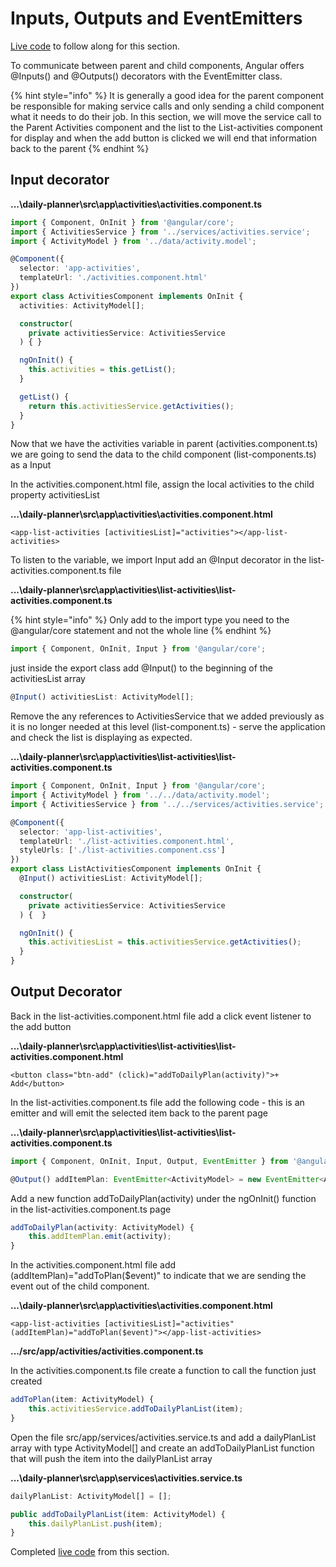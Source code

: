 # Inputs, Outputs and EventEmitters

[Live code](https://stackblitz.com/edit/s4-dependency-injection) to follow along for this section.

To communicate between parent and child components, Angular offers @Inputs\(\) and @Outputs\(\) decorators with the EventEmitter class.

{% hint style="info" %}
It is generally a good idea for the parent component be responsible for making service calls and only sending a child component what it needs to do their job. In this section, we will move the service call to the Parent Activities component and the list to the List-activities component for display and when the add button is clicked we will end that information back to the parent
{% endhint %}

## Input decorator

**...\daily-planner\src\app\activities\activities.component.ts**

```typescript
import { Component, OnInit } from '@angular/core';
import { ActivitiesService } from '../services/activities.service';
import { ActivityModel } from '../data/activity.model';

@Component({
  selector: 'app-activities',
  templateUrl: './activities.component.html'
})
export class ActivitiesComponent implements OnInit {
  activities: ActivityModel[];

  constructor(
    private activitiesService: ActivitiesService
  ) { }

  ngOnInit() {
    this.activities = this.getList();
  }

  getList() {
    return this.activitiesService.getActivities();
  }
}
```

Now that we have the activities variable in parent \(activities.component.ts\) we are going to send the data to the child component \(list-components.ts\) as a Input

In the activities.component.html file, assign the local activities to the child property activitiesList

**...\daily-planner\src\app\activities\activities.component.html**

```markup
<app-list-activities [activitiesList]="activities"></app-list-activities>
```

To listen to the variable, we import Input add an @Input decorator in the list-activities.component.ts file

**...\daily-planner\src\app\activities\list-activities\list-activities.component.ts**

{% hint style="info" %}
Only add to the import type you need to the @angular/core statement and not the whole line
{% endhint %}

```typescript
import { Component, OnInit, Input } from '@angular/core';
```

just inside the export class add @Input\(\) to the beginning of the activitiesList array

```typescript
@Input() activitiesList: ActivityModel[];
```

Remove the any references to ActivitiesService that we added previously as it is no longer needed at this level \(list-component.ts\) - serve the application and check the list is displaying as expected.

**...\daily-planner\src\app\activities\list-activities\list-activities.component.ts**

```typescript
import { Component, OnInit, Input } from '@angular/core';
import { ActivityModel } from '../../data/activity.model';
import { ActivitiesService } from '../../services/activities.service';

@Component({
  selector: 'app-list-activities',
  templateUrl: './list-activities.component.html',
  styleUrls: ['./list-activities.component.css']
})
export class ListActivitiesComponent implements OnInit {
  @Input() activitiesList: ActivityModel[];

  constructor(
    private activitiesService: ActivitiesService
  ) {  }

  ngOnInit() {
    this.activitiesList = this.activitiesService.getActivities();
  }
}
```

## Output Decorator

Back in the list-activities.component.html file add a click event listener to the add button

**...\daily-planner\src\app\activities\list-activities\list-activities.component.html**

```markup
<button class="btn-add" (click)="addToDailyPlan(activity)">+ Add</button>
```

In the list-activities.component.ts file add the following code - this is an emitter and will emit the selected item back to the parent page

**...\daily-planner\src\app\activities\list-activities\list-activities.component.ts**

```typescript
import { Component, OnInit, Input, Output, EventEmitter } from '@angular/core';
```

```typescript
@Output() addItemPlan: EventEmitter<ActivityModel> = new EventEmitter<ActivityModel>();
```

Add a new function addToDailyPlan\(activity\) under the ngOnInit\(\) function in the list-activities.component.ts page

```typescript
addToDailyPlan(activity: ActivityModel) {
    this.addItemPlan.emit(activity);
}
```

In the activities.component.html file add \(addItemPlan\)="addToPlan\($event\)" to indicate that we are sending the event out of the child component.

**...\daily-planner\src\app\activities\activities.component.html**

```markup
<app-list-activities [activitiesList]="activities" (addItemPlan)="addToPlan($event)"></app-list-activities>
```

**.../src/app/activities/activities.component.ts**

In the activities.component.ts file create a function to call the function just created

```typescript
addToPlan(item: ActivityModel) {
    this.activitiesService.addToDailyPlanList(item);
}
```

Open the file src/app/services/activities.service.ts and add a dailyPlanList array with type ActivityModel\[\] and create an addToDailyPlanList function that will push the item into the dailyPlanList array

**...\daily-planner\src\app\services\activities.service.ts**

```typescript
dailyPlanList: ActivityModel[] = [];
```

```typescript
public addToDailyPlanList(item: ActivityModel) {
    this.dailyPlanList.push(item);
}
```

Completed [live code](https://stackblitz.com/edit/s5-inputs-outputs-eventemitter) from this section.

